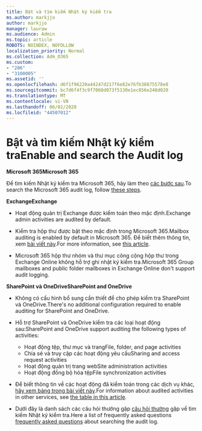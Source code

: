 ```yaml
---
title: Bật và tìm kiếm Nhật ký kiểm tra
ms.author: markjjo
author: markjjo
manager: lauraw
ms.audience: Admin
ms.topic: article
ROBOTS: NOINDEX, NOFOLLOW
localization_priority: Normal
ms.collection: Adm_O365
ms.custom:
- "286"
- "3100005"
ms.assetid: ''
ms.openlocfilehash: d6f1f96220a44247d217f6e82e76fb38875578e8
ms.sourcegitcommit: bc7d6f4f3c9f7060d073f5130e1ec856e248d020
ms.translationtype: MT
ms.contentlocale: vi-VN
ms.lasthandoff: 06/02/2020
ms.locfileid: "44507012"
---
```

# <a name="enable-and-search-the-audit-log"></a><span data-ttu-id="fe1c5-102">Bật và tìm kiếm Nhật ký kiểm tra</span><span class="sxs-lookup"><span data-stu-id="fe1c5-102">Enable and search the Audit log</span></span>

<span data-ttu-id="fe1c5-103">**Microsoft 365**</span><span class="sxs-lookup"><span data-stu-id="fe1c5-103">**Microsoft 365**</span></span>

<span data-ttu-id="fe1c5-104">Để tìm kiếm Nhật ký kiểm tra Microsoft 365, hãy làm theo [các bước sau](https://docs.microsoft.com/microsoft-365/compliance/search-the-audit-log-in-security-and-compliance#search-the-audit-log).</span><span class="sxs-lookup"><span data-stu-id="fe1c5-104">To search the Microsoft 365 audit log, follow [these steps](https://docs.microsoft.com/microsoft-365/compliance/search-the-audit-log-in-security-and-compliance#search-the-audit-log).</span></span>

<span data-ttu-id="fe1c5-105">**Exchange**</span><span class="sxs-lookup"><span data-stu-id="fe1c5-105">**Exchange**</span></span>

- <span data-ttu-id="fe1c5-106">Hoạt động quản trị Exchange được kiểm toán theo mặc định.</span><span class="sxs-lookup"><span data-stu-id="fe1c5-106">Exchange admin activities are audited by default.</span></span>

- <span data-ttu-id="fe1c5-107">Kiểm tra hộp thư được bật theo mặc định trong Microsoft 365.</span><span class="sxs-lookup"><span data-stu-id="fe1c5-107">Mailbox auditing is enabled by default in Microsoft 365.</span></span> <span data-ttu-id="fe1c5-108">Để biết thêm thông tin, xem [bài viết này](https://docs.microsoft.com/microsoft-365/compliance/enable-mailbox-auditing).</span><span class="sxs-lookup"><span data-stu-id="fe1c5-108">For more information, see  [this article](https://docs.microsoft.com/microsoft-365/compliance/enable-mailbox-auditing).</span></span>

- <span data-ttu-id="fe1c5-109">Microsoft 365 hộp thư nhóm và thư mục công cộng hộp thư trong Exchange Online không hỗ trợ ghi nhật ký kiểm tra.</span><span class="sxs-lookup"><span data-stu-id="fe1c5-109">Microsoft 365 Group mailboxes and public folder mailboxes in Exchange Online don't support audit logging.</span></span>

<span data-ttu-id="fe1c5-110">**SharePoint và OneDrive**</span><span class="sxs-lookup"><span data-stu-id="fe1c5-110">**SharePoint and OneDrive**</span></span>

- <span data-ttu-id="fe1c5-111">Không có cấu hình bổ sung cần thiết để cho phép kiểm tra SharePoint và OneDrive.</span><span class="sxs-lookup"><span data-stu-id="fe1c5-111">There's no additional configuration required to enable auditing for SharePoint and OneDrive.</span></span>

- <span data-ttu-id="fe1c5-112">Hỗ trợ SharePoint và OneDrive kiểm tra các loại hoạt động sau:</span><span class="sxs-lookup"><span data-stu-id="fe1c5-112">SharePoint and OneDrive support auditing the following types of activities:</span></span>

    - <span data-ttu-id="fe1c5-113">Hoạt động tệp, thư mục và trang</span><span class="sxs-lookup"><span data-stu-id="fe1c5-113">File, folder, and page activities</span></span>
    - <span data-ttu-id="fe1c5-114">Chia sẻ và truy cập các hoạt động yêu cầu</span><span class="sxs-lookup"><span data-stu-id="fe1c5-114">Sharing and access request activities</span></span>
    - <span data-ttu-id="fe1c5-115">Hoạt động quản trị trang web</span><span class="sxs-lookup"><span data-stu-id="fe1c5-115">Site administration activities</span></span>
    - <span data-ttu-id="fe1c5-116">Hoạt động đồng bộ hóa tệp</span><span class="sxs-lookup"><span data-stu-id="fe1c5-116">File synchronization activities</span></span>

- <span data-ttu-id="fe1c5-117">Để biết thông tin về các hoạt động đã kiểm toán trong các dịch vụ khác, [hãy xem bảng trong bài viết này](https://docs.microsoft.com/microsoft-365/compliance/search-the-audit-log-in-security-and-compliance#audited-activities).</span><span class="sxs-lookup"><span data-stu-id="fe1c5-117">For information about audited activities in other services, see  [the table in this article](https://docs.microsoft.com/microsoft-365/compliance/search-the-audit-log-in-security-and-compliance#audited-activities).</span></span>

- <span data-ttu-id="fe1c5-118">Dưới đây là danh sách các câu hỏi thường gặp [câu hỏi thường](https://docs.microsoft.com/microsoft-365/compliance/search-the-audit-log-in-security-and-compliance#frequently-asked-questions) gặp về tìm kiếm Nhật ký kiểm tra.</span><span class="sxs-lookup"><span data-stu-id="fe1c5-118">Here a list of frequently asked questions [frequently asked questions](https://docs.microsoft.com/microsoft-365/compliance/search-the-audit-log-in-security-and-compliance#frequently-asked-questions) about searching the audit log.</span></span>